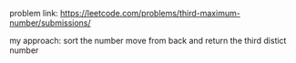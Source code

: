 problem link: https://leetcode.com/problems/third-maximum-number/submissions/

my approach: sort the number move from back and return the third distict number

